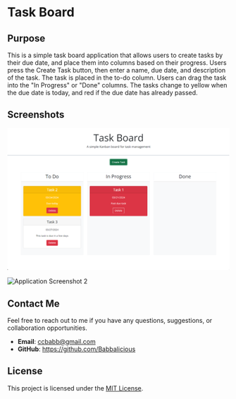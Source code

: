 # Task Board

## Purpose

This is a simple task board application that allows users to create tasks by their due date, and place them into columns based on their progress. Users press the Create Task button, then enter a name, due date, and description of the task. The task is placed in the to-do column. Users can drag the task into the "In Progress" or "Done" columns. The tasks change to yellow when the due date is today, and red if the due date has already passed.

## Screenshots

![Application Screenshot](assets/images/Screenshot.png)

![Application Screenshot 2](assets/images/Screenshot2.png)

## Contact Me

Feel free to reach out to me if you have any questions, suggestions, or collaboration opportunities.

- **Email**: ccbabb@gmail.com
- **GitHub**: https://github.com/Babbalicious

## License

This project is licensed under the [MIT License](https://opensource.org/licenses/MIT).
